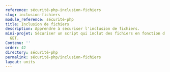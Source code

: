 ```yaml
---
reference: sécurité-php-inclusion-fichiers
slug: inclusion-fichiers
module_reference: sécurité-php
title: Inclusion de fichiers
description: Apprendre à sécuriser l'inclusion de fichiers.
mini-projet: Sécuriser un script qui inclut des fichiers en fonction d'un paramètre
  GET.
Contenu: ''
order: 42
directory: sécurité-php
permalink: sécurité-php/inclusion-fichiers
layout: units
---
```

